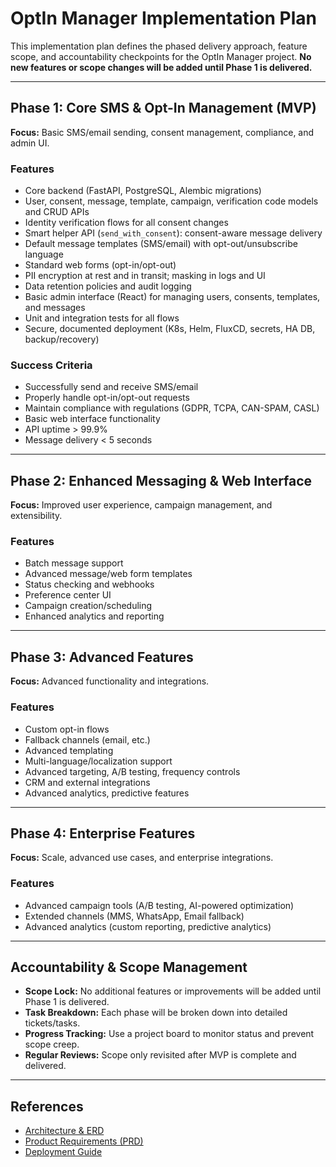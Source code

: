# OptIn Manager Implementation Plan

This implementation plan defines the phased delivery approach, feature scope, and accountability checkpoints for the OptIn Manager project. **No new features or scope changes will be added until Phase 1 is delivered.**

---

## Phase 1: Core SMS & Opt-In Management (MVP)
**Focus:** Basic SMS/email sending, consent management, compliance, and admin UI.

### Features
- Core backend (FastAPI, PostgreSQL, Alembic migrations)
- User, consent, message, template, campaign, verification code models and CRUD APIs
- Identity verification flows for all consent changes
- Smart helper API (`send_with_consent`): consent-aware message delivery
- Default message templates (SMS/email) with opt-out/unsubscribe language
- Standard web forms (opt-in/opt-out)
- PII encryption at rest and in transit; masking in logs and UI
- Data retention policies and audit logging
- Basic admin interface (React) for managing users, consents, templates, and messages
- Unit and integration tests for all flows
- Secure, documented deployment (K8s, Helm, FluxCD, secrets, HA DB, backup/recovery)

### Success Criteria
- Successfully send and receive SMS/email
- Properly handle opt-in/opt-out requests
- Maintain compliance with regulations (GDPR, TCPA, CAN-SPAM, CASL)
- Basic web interface functionality
- API uptime > 99.9%
- Message delivery < 5 seconds

---

## Phase 2: Enhanced Messaging & Web Interface
**Focus:** Improved user experience, campaign management, and extensibility.

### Features
- Batch message support
- Advanced message/web form templates
- Status checking and webhooks
- Preference center UI
- Campaign creation/scheduling
- Enhanced analytics and reporting

---

## Phase 3: Advanced Features
**Focus:** Advanced functionality and integrations.

### Features
- Custom opt-in flows
- Fallback channels (email, etc.)
- Advanced templating
- Multi-language/localization support
- Advanced targeting, A/B testing, frequency controls
- CRM and external integrations
- Advanced analytics, predictive features

---

## Phase 4: Enterprise Features
**Focus:** Scale, advanced use cases, and enterprise integrations.

### Features
- Advanced campaign tools (A/B testing, AI-powered optimization)
- Extended channels (MMS, WhatsApp, Email fallback)
- Advanced analytics (custom reporting, predictive analytics)

---

## Accountability & Scope Management
- **Scope Lock:** No additional features or improvements will be added until Phase 1 is delivered.
- **Task Breakdown:** Each phase will be broken down into detailed tickets/tasks.
- **Progress Tracking:** Use a project board to monitor status and prevent scope creep.
- **Regular Reviews:** Scope only revisited after MVP is complete and delivered.

---

## References
- [Architecture & ERD](./docs/architecture/architecture-and-erd.md)
- [Product Requirements (PRD)](./docs/PRD.md)
- [Deployment Guide](./docs/technical/deployment/DEPLOYMENT.md)
